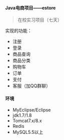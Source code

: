 #### Java电商项目——estore ####
> 在校实习项目（七天）

实现的功能：
- 注册
- 登录
- 商品查询
- 商品分类
- 购物车
- 订单
- 支付
- 客服（加QQ群聊）
#### 环境 ####
- MyEclipse/Eclipse
- jdk1.7/1.8
- Tomcat7.x/8.x
- Redis
- MySQL5.5以上
